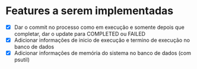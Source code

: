 # Features a serem implementadas

- [X] Dar o commit no processo como em execução e somente depois que completar, dar o update para COMPLETED ou FAILED
- [X] Adicionar informações de inicio de execução e termino de execução no banco de dados
- [X] Adicionar informações de memória do sistema no banco de dados (com psutil)
